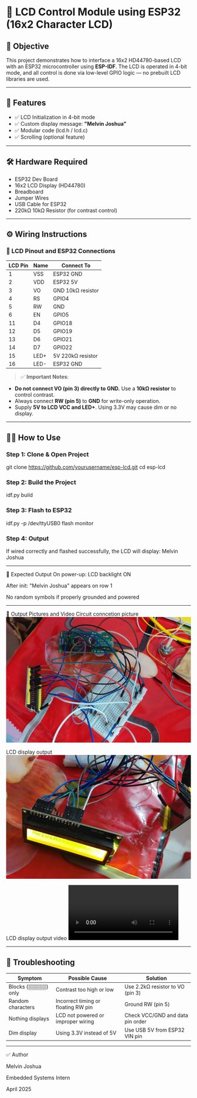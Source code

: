 # 📘 LCD Control Module using ESP32 (16x2 Character LCD)

## 🎯 Objective
This project demonstrates how to interface a 16x2 HD44780-based LCD with an ESP32 microcontroller using **ESP-IDF**. The LCD is operated in 4-bit mode, and all control is done via low-level GPIO logic — no prebuilt LCD libraries are used.

---

## 🧠 Features

- ✅ LCD Initialization in 4-bit mode
- ✅ Custom display message: **"Melvin Joshua"**
- ✅ Modular code (lcd.h / lcd.c)
- ✅ Scrolling (optional feature)

---

## 🛠️ Hardware Required

- ESP32 Dev Board
- 16x2 LCD Display (HD44780)
- Breadboard
- Jumper Wires
- USB Cable for ESP32
- 220kΩ 10kΩ Resistor (for contrast control)

---

## ⚙️ Wiring Instructions

### 📌 LCD Pinout and ESP32 Connections

| LCD Pin | Name  | Connect To        |
|---------|--------|-------------------|
| 1       | VSS   | ESP32 GND         |
| 2       | VDD   | ESP32 5V          |
| 3       | VO    | GND 10kΩ resistor |
| 4       | RS    | GPIO4           |
| 5       | RW    | GND               |
| 6       | EN    | GPIO5            |
| 11      | D4    | GPIO18            |
| 12      | D5    | GPIO19            |
| 13      | D6    | GPIO21            |
| 14      | D7    | GPIO22            |
| 15      | LED+  | 5V 220kΩ resistor |
| 16      | LED-  | ESP32 GND         |

> ✅ **Important Notes**:
- **Do not connect VO (pin 3) directly to GND.** Use a **10kΩ resistor** to control contrast.
- Always connect **RW (pin 5)** to **GND** for write-only operation.
- Supply **5V to LCD VCC and LED+**. Using 3.3V may cause dim or no display.

---

## 🧑‍💻 How to Use

### Step 1: Clone & Open Project
git clone https://github.com/yourusername/esp-lcd.git
cd esp-lcd

### Step 2: Build the Project
idf.py build

### Step 3: Flash to ESP32
idf.py -p /dev/ttyUSB0 flash monitor

### Step 4: Output
If wired correctly and flashed successfully, the LCD will display:
Melvin Joshua 

---

🧭 Expected Output
On power-up: LCD backlight ON

After init: "Melvin Joshua" appears on row 1

No random symbols if properly grounded and powered

-----

📸 Output Pictures and Video 
Circuit conncetion picture
![LCD Output](https://github.com/melvinjoshua-emblock/esp32-lcd-drive/blob/71609fe1e5abb49ab01d52949db0abef8ff01380/Connection%20setup.jpg)

LCD display output 
![LCD Output](https://github.com/melvinjoshua-emblock/esp32-lcd-drive/blob/71609fe1e5abb49ab01d52949db0abef8ff01380/LCD%20txt%20.jpg)

LCD display output video
![LCD Output](https://github.com/melvinjoshua-emblock/esp32-lcd-drive/blob/71609fe1e5abb49ab01d52949db0abef8ff01380/Video%20of%20LCD%20text.mp4)

----
## 🔧 Troubleshooting

| **Symptom**             | **Possible Cause**                     | **Solution**                                         |
|------------------------|----------------------------------------|------------------------------------------------------|
| Blocks (▒▒▒▒▒) only     | Contrast too high or low               | Use 2.2kΩ resistor to VO (pin 3)                     |
| Random characters       | Incorrect timing or floating RW pin   | Ground RW (pin 5)                                    |
| Nothing displays        | LCD not powered or improper wiring    | Check VCC/GND and data pin order                     |
| Dim display             | Using 3.3V instead of 5V               | Use USB 5V from ESP32 VIN pin                        |

-----

✅ Author

Melvin Joshua

Embedded Systems Intern

April 2025
